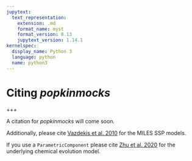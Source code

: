 ```yaml
---
jupytext:
  text_representation:
    extension: .md
    format_name: myst
    format_version: 0.13
    jupytext_version: 1.14.1
kernelspec:
  display_name: Python 3
  language: python
  name: python3
---
```


# Citing _popkinmocks_

+++

A citation for _popkinmocks_ will come soon.

Additionally, please cite [Vazdekis et al. 2010](https://ui.adsabs.harvard.edu/abs/2010MNRAS.404.1639V/exportcitation) for the MILES SSP models.

If you use a `ParametricComponent` please cite [Zhu et al. 2020](https://ui.adsabs.harvard.edu/abs/2020MNRAS.496.1579Z/exportcitation) for the underlying chemical evolution model.